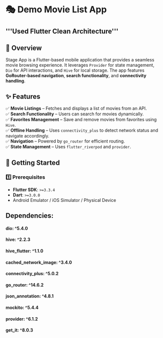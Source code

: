 
# 🎭 Demo Movie List App

## '''Used Flutter Clean Architecture'''

## 📌 Overview
Stage App is a Flutter-based mobile application that provides a seamless movie browsing experience. It leverages `Provider` for state management, `Dio` for API interactions, and `Hive` for local storage. The app features **GoRouter-based navigation**, **search functionality**, and **connectivity handling**.

## ✨ Features
✅ **Movie Listings** – Fetches and displays a list of movies from an API.  
✅ **Search Functionality** – Users can search for movies dynamically.  
✅ **Favorites Management** – Save and remove movies from favorites using `Hive`.  
✅ **Offline Handling** – Uses `connectivity_plus` to detect network status and navigate accordingly.  
✅ **Navigation** – Powered by `go_router` for efficient routing.  
✅ **State Management** – Uses `flutter_riverpod` and `provider`.  

## 🚀 Getting Started

### 1️⃣ Prerequisites
- **Flutter SDK**: `>=3.3.4`
- **Dart**: `>=3.0.0`
- Android Emulator / iOS Simulator / Physical Device
## Dependencies:
#### dio: ^5.4.0
####  hive: ^2.2.3
#### hive_flutter: ^1.1.0
####  cached_network_image: ^3.4.0
####  connectivity_plus: ^5.0.2
####  go_router: ^14.6.2
####  json_annotation: ^4.8.1
####  mockito: ^5.4.4
####  provider: ^6.1.2
####  get_it: ^8.0.3
